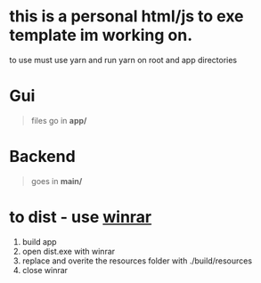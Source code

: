 # this is a personal html/js to exe template im working on.
 to use must use yarn and run yarn on root and app directories
# Gui 
>files go in  __app/__
# Backend
>goes in  __main/__

# to dist - use  [winrar](www.rarlabs.com)
1. build app
2. open dist.exe with winrar
3. replace and overite the resources folder with ./build/resources
4. close winrar